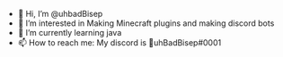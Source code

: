 - 👋 Hi, I’m @uhbadBisep
- 👀 I’m interested in Making Minecraft plugins and making discord bots
- 🌱 I’m currently learning java
- 📫 How to reach me: My discord is 🔰uhBadBisep#0001

<!---
uhbadBisep/uhbadBisep is a ✨ special ✨ repository because its `README.md` (this file) appears on your GitHub profile.
You can click the Preview link to take a look at your changes.
--->
